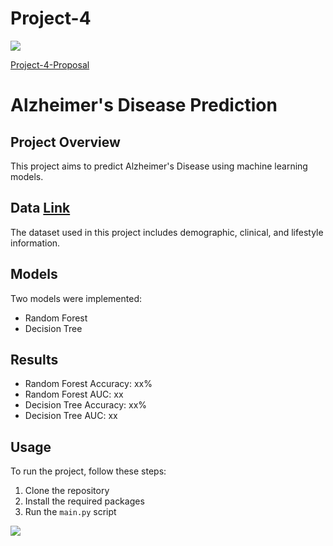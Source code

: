 # Project-4
<img src="https://capsule-render.vercel.app/api?type=waving&color=BDBDC8&height=150&section=header" />

[Project-4-Proposal](https://docs.google.com/document/d/1wjlaXLGC6ZO0PcoKIO1drjRMGmiGWQUmc7J78Ze_ab0/edit)

# Alzheimer's Disease Prediction

## Project Overview
This project aims to predict Alzheimer's Disease using machine learning models.

## Data [Link](https://www.kaggle.com/datasets/rabieelkharoua/alzheimers-disease-dataset)
The dataset used in this project includes demographic, clinical, and lifestyle information.

## Models
Two models were implemented:
- Random Forest
- Decision Tree

## Results
- Random Forest Accuracy: xx%
- Random Forest AUC: xx
- Decision Tree Accuracy: xx%
- Decision Tree AUC: xx

## Usage
To run the project, follow these steps:
1. Clone the repository
2. Install the required packages
3. Run the `main.py` script



<img src="https://capsule-render.vercel.app/api?type=waving&color=BDBDC8&height=150&section=footer" />